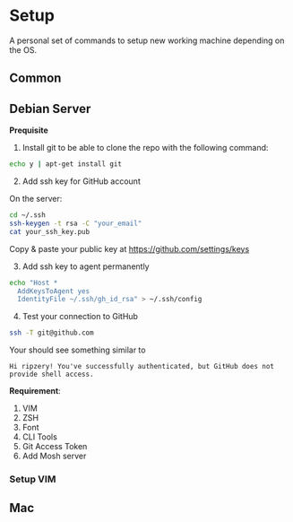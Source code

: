 # Setup

A personal set of commands to setup new working machine depending on the OS.

## Common



## Debian Server

**Prequisite**

1. Install git to be able to clone the repo with the following command:

```bash
echo y | apt-get install git
```

2. Add ssh key for GitHub account

On the server:

```bash
cd ~/.ssh
ssh-keygen -t rsa -C "your_email"
cat your_ssh_key.pub
```
Copy & paste your public key at https://github.com/settings/keys

3. Add ssh key to agent permanently

```bash
echo "Host *
  AddKeysToAgent yes
  IdentityFile ~/.ssh/gh_id_rsa" > ~/.ssh/config
```

4. Test your connection to GitHub

```bash
ssh -T git@github.com
```

Your should see something similar to

```
Hi ripzery! You've successfully authenticated, but GitHub does not provide shell access.
```

**Requirement**:

1. VIM
2. ZSH
3. Font
4. CLI Tools
5. Git Access Token
6. Add Mosh server

### Setup VIM



## Mac

